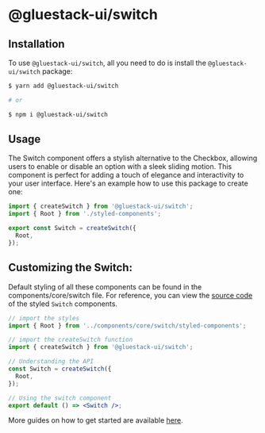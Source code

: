 # @gluestack-ui/switch

## Installation

To use `@gluestack-ui/switch`, all you need to do is install the
`@gluestack-ui/switch` package:

```sh
$ yarn add @gluestack-ui/switch

# or

$ npm i @gluestack-ui/switch
```

## Usage

The Switch component offers a stylish alternative to the Checkbox, allowing users to enable or disable an option with a sleek sliding motion. This component is perfect for adding a touch of elegance and interactivity to your user interface. Here's an example how to use this package to create one:

```jsx
import { createSwitch } from '@gluestack-ui/switch';
import { Root } from './styled-components';

export const Switch = createSwitch({
  Root,
});
```

## Customizing the Switch:

Default styling of all these components can be found in the components/core/switch file. For reference, you can view the [source code](https://github.com/gluestack/gluestack-ui/blob/development/example/storybook/src/ui-components/Switch/index.tsx) of the styled `Switch` components.

```jsx
// import the styles
import { Root } from '../components/core/switch/styled-components';

// import the createSwitch function
import { createSwitch } from '@gluestack-ui/switch';

// Understanding the API
const Switch = createSwitch({
  Root,
});

// Using the switch component
export default () => <Switch />;
```

More guides on how to get started are available
[here](https://ui.gluestack.io/docs/components/forms/switch).
